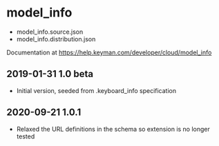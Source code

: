 # model_info

* model_info.source.json
* model_info.distribution.json

Documentation at https://help.keyman.com/developer/cloud/model_info

## 2019-01-31 1.0 beta
* Initial version, seeded from .keyboard_info specification

## 2020-09-21 1.0.1
* Relaxed the URL definitions in the schema so extension is no longer tested
